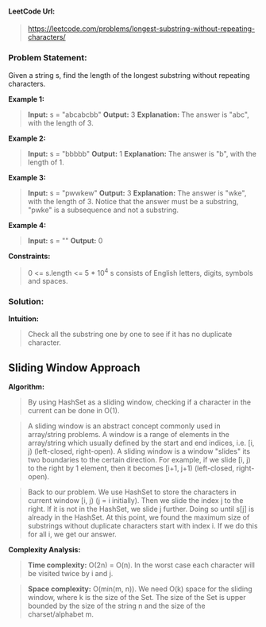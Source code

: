 #### LeetCode Url:

> https://leetcode.com/problems/longest-substring-without-repeating-characters/

### Problem Statement:

Given a string s, find the length of the longest substring without repeating characters.

**Example 1:**

> **Input:** s = "abcabcbb"
> **Output:** 3
> **Explanation:** The answer is "abc", with the length of 3.

**Example 2:**

> **Input:** s = "bbbbb"
> **Output:** 1
> **Explanation:** The answer is "b", with the length of 1.

**Example 3:**

> **Input:** s = "pwwkew"
> **Output:** 3
> **Explanation:** The answer is "wke", with the length of 3. Notice that the answer must be a substring, "pwke" is a subsequence and not a substring.

**Example 4:**

> **Input:** s = ""
> **Output:** 0

**Constraints:**

> 0 <= s.length <= 5 \* 10<sup>4</sup>
> s consists of English letters, digits, symbols and spaces.

### Solution:

**Intuition:**

> Check all the substring one by one to see if it has no duplicate character.

## Sliding Window Approach

**Algorithm:**

> By using HashSet as a sliding window, checking if a character in the current can be done in O(1).

> A sliding window is an abstract concept commonly used in array/string problems. A window is a range of elements in the array/string which usually defined by the start and end indices, i.e. [i, j) (left-closed, right-open). A sliding window is a window "slides" its two boundaries to the certain direction. For example, if we slide [i, j) to the right by 1 element, then it becomes [i+1, j+1) (left-closed, right-open).

> Back to our problem. We use HashSet to store the characters in current window [i, j) (j = i initially). Then we slide the index j to the right. If it is not in the HashSet, we slide j further. Doing so until s[j] is already in the HashSet. At this point, we found the maximum size of substrings without duplicate characters start with index i. If we do this for all i, we get our answer.

**Complexity Analysis:**

> **Time complexity:** O(2n) = O(n). In the worst case each character will be visited twice by i and j.

> **Space complexity:** O(min(m, n)). We need O(k) space for the sliding window, where k is the size of the Set. The size of the Set is upper bounded by the size of the string n and the size of the charset/alphabet m.
